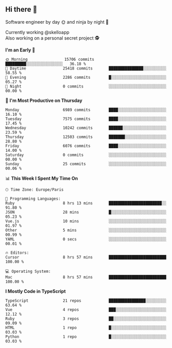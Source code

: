 ## Hi there 👋

Software engineer by day 🌞 and ninja by night 🌝

Currently working @skelloapp <br>
Also working on a personal secret project 🕵️

<!--START_SECTION:waka-->
**I'm an Early 🐤** 

```text
🌞 Morning                15706 commits       █████████░░░░░░░░░░░░░░░░   36.18 % 
🌆 Daytime                25418 commits       ███████████████░░░░░░░░░░   58.55 % 
🌃 Evening                2286 commits        █░░░░░░░░░░░░░░░░░░░░░░░░   05.27 % 
🌙 Night                  0 commits           ░░░░░░░░░░░░░░░░░░░░░░░░░   00.00 % 
```
📅 **I'm Most Productive on Thursday** 

```text
Monday                   6989 commits        ████░░░░░░░░░░░░░░░░░░░░░   16.10 % 
Tuesday                  7575 commits        ████░░░░░░░░░░░░░░░░░░░░░   17.45 % 
Wednesday                10242 commits       ██████░░░░░░░░░░░░░░░░░░░   23.59 % 
Thursday                 12503 commits       ███████░░░░░░░░░░░░░░░░░░   28.80 % 
Friday                   6076 commits        ████░░░░░░░░░░░░░░░░░░░░░   14.00 % 
Saturday                 0 commits           ░░░░░░░░░░░░░░░░░░░░░░░░░   00.00 % 
Sunday                   25 commits          ░░░░░░░░░░░░░░░░░░░░░░░░░   00.06 % 
```


📊 **This Week I Spent My Time On** 

```text
🕑︎ Time Zone: Europe/Paris

💬 Programming Languages: 
Ruby                     8 hrs 13 mins       ███████████████████████░░   91.80 % 
JSON                     28 mins             █░░░░░░░░░░░░░░░░░░░░░░░░   05.23 % 
Vue.js                   10 mins             ░░░░░░░░░░░░░░░░░░░░░░░░░   01.97 % 
Other                    5 mins              ░░░░░░░░░░░░░░░░░░░░░░░░░   00.99 % 
YAML                     0 secs              ░░░░░░░░░░░░░░░░░░░░░░░░░   00.01 % 

🔥 Editors: 
Cursor                   8 hrs 57 mins       █████████████████████████   100.00 % 

💻 Operating System: 
Mac                      8 hrs 57 mins       █████████████████████████   100.00 % 
```

**I Mostly Code in TypeScript** 

```text
TypeScript               21 repos            ████████████████░░░░░░░░░   63.64 % 
Vue                      4 repos             ███░░░░░░░░░░░░░░░░░░░░░░   12.12 % 
Ruby                     3 repos             ██░░░░░░░░░░░░░░░░░░░░░░░   09.09 % 
HTML                     1 repo              █░░░░░░░░░░░░░░░░░░░░░░░░   03.03 % 
Python                   1 repo              █░░░░░░░░░░░░░░░░░░░░░░░░   03.03 % 
```




<!--END_SECTION:waka-->

<!--
**antoinelncl/antoinelncl** is a ✨ _special_ ✨ repository because its `README.md` (this file) appears on your GitHub profile.

Here are some ideas to get you started:

- 🔭 I’m currently working on ...
- 🌱 I’m currently learning ...
- 👯 I’m looking to collaborate on ...
- 🤔 I’m looking for help with ...
- 💬 Ask me about ...
- 📫 How to reach me: ...
- 😄 Pronouns: ...
- ⚡ Fun fact: ...
-->

